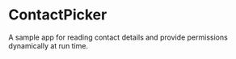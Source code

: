 # ContactPicker
A sample app for reading contact details and provide permissions dynamically at run time.
